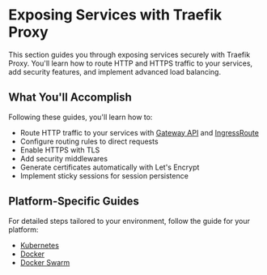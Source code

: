# Exposing Services with Traefik Proxy

This section guides you through exposing services securely with Traefik Proxy. You'll learn how to route HTTP and HTTPS traffic to your services, add security features, and implement advanced load balancing.

## What You'll Accomplish

Following these guides, you'll learn how to:

- Route HTTP traffic to your services with [Gateway API](../reference/routing-configuration/kubernetes/gateway-api.md) and [IngressRoute](../reference/routing-configuration/kubernetes/crd/http/ingressroute.md)
- Configure routing rules to direct requests
- Enable HTTPS with TLS
- Add security middlewares
- Generate certificates automatically with Let's Encrypt
- Implement sticky sessions for session persistence

## Platform-Specific Guides

For detailed steps tailored to your environment, follow the guide for your platform:

- [Kubernetes](./kubernetes.md)
- [Docker](./docker.md)
- [Docker Swarm](./swarm.md)
